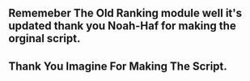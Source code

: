 ## Rememeber The Old Ranking module well it's updated thank you Noah-Haf for making the orginal script.
## Thank You Imagine For Making The Script.
